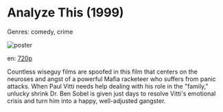 # Analyze This (1999)

Genres: comedy, crime

![poster](http://image.tmdb.org/t/p/w500/eqa4TEgkx63WRhqyD8eTwmL7bUi.jpg)

en:
  [720p](magnet:?xt=urn:btih:7BC7A20467AA37F9DA49DEECB39CBF7BDE321D28&tr=udp://glotorrents.pw:6969/announce&tr=udp://tracker.opentrackr.org:1337/announce&tr=udp://torrent.gresille.org:80/announce&tr=udp://tracker.openbittorrent.com:80&tr=udp://tracker.coppersurfer.tk:6969&tr=udp://tracker.leechers-paradise.org:6969&tr=udp://p4p.arenabg.ch:1337&tr=udp://tracker.internetwarriors.net:1337)
  


Countless wiseguy films are spoofed in this film that centers on the neuroses and angst of a powerful Mafia racketeer who suffers from panic attacks. When Paul Vitti needs help dealing with his role in the "family," unlucky shrink Dr. Ben Sobel is given just days to resolve Vitti's emotional crisis and turn him into a happy, well-adjusted gangster.